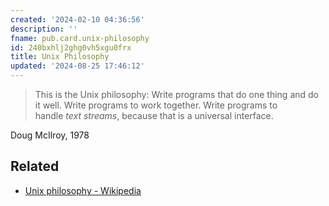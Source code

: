 ```yaml
---
created: '2024-02-10 04:36:56'
description: ''
fname: pub.card.unix-philosophy
id: 240bxhlj2ghg0vh5xgu0frx
title: Unix Philosophy
updated: '2024-08-25 17:46:12'
---
```


> This is the Unix philosophy: Write programs that do one thing and do it well. Write programs to work together. Write programs to handle *text streams*, because that is a universal interface.

Doug McIlroy, 1978

<!--more-->

## Related

- [Unix philosophy - Wikipedia](https://en.wikipedia.org/wiki/Unix_philosophy)